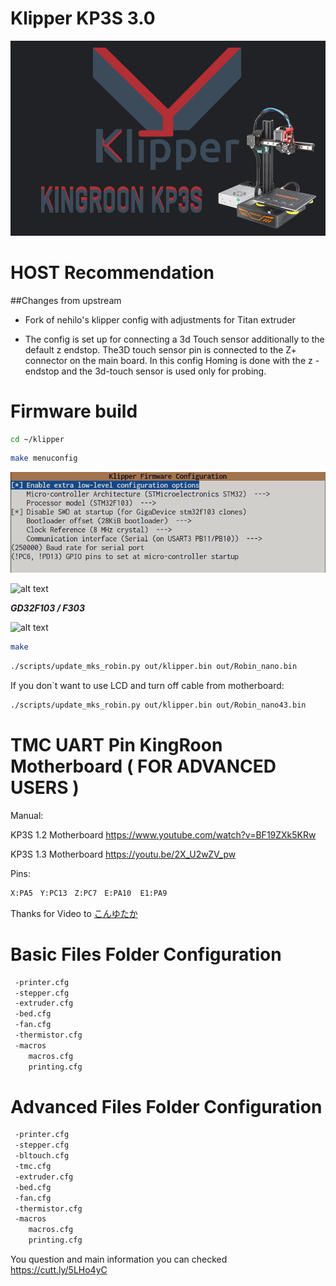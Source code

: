 # Klipper KP3S 3.0
![alt text](https://github.com/9R/klipper_KP3S/blob/main/klipper%20kp3s.png?raw=true)

# HOST Recommendation

##Changes from upstream

* Fork of nehilo's klipper config with adjustments for Titan extruder

* The config is set up for connecting a 3d Touch sensor additionally to the default z endstop.
  The3D touch sensor pin is connected to the Z+ connector on the main board. In this config Homing
  is done with the z -endstop and the 3d-touch sensor is used only for probing.

# Firmware build

```bash
cd ~/klipper
```
```bash
make menuconfig
```

![alt text](https://github.com/9R/klipper_KP3S/blob/main/make.png?raw=true)

![alt text](https://github.com/nehilo/Klipper-KingRoon-Printers/blob/main/pic/stm32.png?raw=true)

***GD32F103 / F303***

![alt text](https://github.com/nehilo/Klipper-KingRoon-Printers/blob/main/pic/GD32.jpg?raw=true)

```bash
make 
```

```bash
./scripts/update_mks_robin.py out/klipper.bin out/Robin_nano.bin
```

If you don`t want to use LCD and turn off cable from motherboard:


```bash
./scripts/update_mks_robin.py out/klipper.bin out/Robin_nano43.bin
```

# TMC UART Pin KingRoon Motherboard ( FOR ADVANCED USERS )

Manual:

KP3S 1.2 Motherboard
https://www.youtube.com/watch?v=BF19ZXk5KRw

KP3S 1.3 Motherboard
https://youtu.be/2X_U2wZV_pw


Pins:
```bash
X:PA5　Y:PC13　Z:PC7　E:PA10  E1:PA9
```

Thanks for Video to [こんゆたか](https://www.youtube.com/@user-wk7lu7ph4e)


# Basic Files Folder Configuration

```bash
 -printer.cfg
 -stepper.cfg
 -extruder.cfg
 -bed.cfg
 -fan.cfg
 -thermistor.cfg
 -macros
    macros.cfg
    printing.cfg
```

# Advanced Files Folder Configuration

```bash
 -printer.cfg
 -stepper.cfg
 -bltouch.cfg
 -tmc.cfg
 -extruder.cfg
 -bed.cfg
 -fan.cfg
 -thermistor.cfg
 -macros
    macros.cfg
    printing.cfg
```

You question and main information you can checked https://cutt.ly/5LHo4yC
